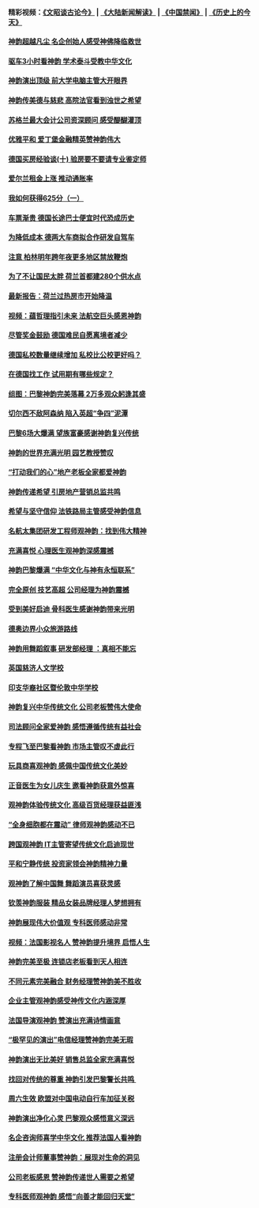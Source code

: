 #### 精彩视频：[《文昭谈古论今》](https://github.com/gfw-breaker/wenzhao/blob/master/README.md?t=01250330) | [《大陆新闻解读》](https://github.com/gfw-breaker/ntdtv-comedy/blob/master/README.md?t=01250330) | [《中国禁闻》](https://github.com/gfw-breaker/ntdtv-news/blob/master/README.md?t=01250330) | [《历史上的今天》](https://github.com/gfw-breaker/today-in-history/blob/master/README.md?t=01250330) 

#### [神韵超越凡尘 名企创始人感受神佛降临救世](../pages/nsc974/n11000367.md?t=01250330) 

#### [驱车3小时看神韵 学术泰斗受教中华文化](../pages/nsc974/n11000203.md?t=01250330) 

#### [神韵演出顶级 前大学电脑主管大开眼界](../pages/nsc974/n11000267.md?t=01250330) 

#### [神韵传美德与慈悲 高院法官看到浊世之希望](../pages/nsc974/n11000186.md?t=01250330) 

#### [苏格兰最大会计公司资深顾问 感受醍醐灌顶](../pages/nsc974/n11000151.md?t=01250330) 

#### [优雅平和 爱丁堡金融精英赞神韵伟大](../pages/nsc974/n11000074.md?t=01250330) 

#### [德国买房经验谈(十) 验房要不要请专业鉴定师](../pages/nsc974/n10998982.md?t=01250330) 

#### [爱尔兰租金上涨 推动通胀率](../pages/nsc974/n10998953.md?t=01250330) 

#### [我如何获得625分（一）](../pages/nsc974/n10998868.md?t=01250330) 

#### [车票渐贵 德国长途巴士便宜时代恐成历史](../pages/nsc974/n10996183.md?t=01250330) 

#### [为降低成本 德两大车商拟合作研发自驾车](../pages/nsc974/n10996237.md?t=01250330) 

#### [注意 柏林明年跨年夜更多地区禁放鞭炮](../pages/nsc974/n10996257.md?t=01250330) 

#### [为了不让国民太胖 荷兰首都建280个供水点](../pages/nsc974/n10996114.md?t=01250330) 

#### [最新报告：荷兰过热房市开始降温](../pages/nsc974/n10996082.md?t=01250330) 

#### [视频：蕴哲理指引未来 法航空巨头感恩神韵](../pages/nsc974/n10992381.md?t=01250330) 

#### [尽管奖金鼓励 德国难民自愿离境者减少](../pages/nsc974/n10994148.md?t=01250330) 

#### [德国私校数量继续增加 私校比公校更好吗？](../pages/nsc974/n10994125.md?t=01250330) 

#### [在德国找工作 试用期有哪些规定？](../pages/nsc974/n10993992.md?t=01250330) 

#### [组图：巴黎神韵完美落幕 2万多观众躬逢其盛](../pages/nsc974/n10991478.md?t=01250330) 

#### [切尔西不敌阿森纳 陷入英超“争四”泥潭](../pages/nsc974/n10990981.md?t=01250330) 

#### [巴黎6场大爆满 望族富豪感谢神韵复兴传统](../pages/nsc974/n10990485.md?t=01250330) 

#### [神韵的世界充满光明  园艺教授赞叹](../pages/nsc974/n10990393.md?t=01250330) 

#### [“打动我们的心”地产老板全家都爱神韵](../pages/nsc974/n10990224.md?t=01250330) 

#### [神韵传递希望 引房地产营销总监共鸣](../pages/nsc974/n10990026.md?t=01250330) 

#### [希望与坚守信仰 法铁路局主管感受神韵信息](../pages/nsc974/n10990061.md?t=01250330) 

#### [名航太集团研发工程师观神韵：找到伟大精神](../pages/nsc974/n10989922.md?t=01250330) 

#### [充满喜悦 心理医生观神韵深感震撼](../pages/nsc974/n10990031.md?t=01250330) 

#### [神韵巴黎爆满 “中华文化与神有永恒联系”](../pages/nsc974/n10989837.md?t=01250330) 

#### [完全原创 技艺高超 公司经理为神韵震撼](../pages/nsc974/n10989954.md?t=01250330) 

#### [受到美好启迪 骨科医生感谢神韵带来光明](../pages/nsc974/n10989946.md?t=01250330) 

#### [德奥边界小众旅游路线](../pages/nsc974/n10989938.md?t=01250330) 

#### [神韵用舞蹈叙事 研发部经理 ：真相不能忘](../pages/nsc974/n10992129.md?t=01250330) 

#### [英国慈济人文学校](../pages/nsc974/n10989797.md?t=01250330) 

#### [印支华裔社区暨伦敦中华学校](../pages/nsc974/n10989792.md?t=01250330) 

#### [神韵复兴中华传统文化 公司老板赞伟大使命](../pages/nsc974/n10989243.md?t=01250330) 

#### [司法顾问全家爱神韵 感悟遵循传统有益社会](../pages/nsc974/n10989065.md?t=01250330) 

#### [专程飞至巴黎看神韵 市场主管叹不虚此行](../pages/nsc974/n10989012.md?t=01250330) 

#### [玩具商喜观神韵 感佩中国传统文化美妙](../pages/nsc974/n10988833.md?t=01250330) 

#### [正音医生为女儿庆生 邀看神韵获意外惊喜](../pages/nsc974/n10988789.md?t=01250330) 

#### [观神韵体验传统文化 高级百货经理获益匪浅](../pages/nsc974/n10988712.md?t=01250330) 

#### [“全身细胞都在震动” 律师观神韵感动不已](../pages/nsc974/n10988620.md?t=01250330) 

#### [跨国观神韵 IT主管寄望传统文化启迪现世](../pages/nsc974/n10988586.md?t=01250330) 

#### [平和宁静传统 投资家领会神韵精神力量](../pages/nsc974/n10988579.md?t=01250330) 

#### [观神韵了解中国舞 舞蹈演员喜获灵感](../pages/nsc974/n10988424.md?t=01250330) 

#### [钦羡神韵服装 精品女装品牌经理人梦想拥有](../pages/nsc974/n10988351.md?t=01250330) 

#### [神韵展现伟大价值观 专科医师感动非常](../pages/nsc974/n10988364.md?t=01250330) 

#### [视频：法国影视名人 赞神韵提升境界 启悟人生](../pages/nsc974/n10988310.md?t=01250330) 

#### [神韵完美至极 连锁店老板看到天人相连](../pages/nsc974/n10988295.md?t=01250330) 

#### [不同元素完美融合 财务经理赞神韵美不胜收](../pages/nsc974/n10988276.md?t=01250330) 

#### [企业主管观神韵感受神传文化内涵深厚](../pages/nsc974/n10988231.md?t=01250330) 

#### [法国导演观神韵 赞演出充满诗情画意](../pages/nsc974/n10987958.md?t=01250330) 

#### [“极罕见的演出”电信经理赞神韵完美无瑕](../pages/nsc974/n10988124.md?t=01250330) 

#### [神韵演出无比美好 销售总监全家充满喜悦](../pages/nsc974/n10988115.md?t=01250330) 

#### [找回对传统的尊重 神韵引发巴黎警长共鸣 ](../pages/nsc974/n10987940.md?t=01250330) 

#### [周六生效 欧盟对中国电动自行车加征关税](../pages/nsc974/n10987637.md?t=01250330) 

#### [神韵演出净化心灵 巴黎观众感悟意义深远](../pages/nsc974/n10987067.md?t=01250330) 

#### [名企咨询师喜学中华文化 推荐法国人看神韵](../pages/nsc974/n10987002.md?t=01250330) 

#### [注册会计师董事赞神韵：展现对生命的洞见](../pages/nsc974/n10986927.md?t=01250330) 

#### [公司老板感恩 赞神韵传递世人需要之希望](../pages/nsc974/n10986858.md?t=01250330) 

#### [专科医师观神韵 感悟“向善才能回归天堂”](../pages/nsc974/n10986837.md?t=01250330) 

